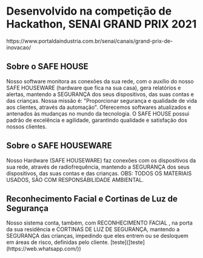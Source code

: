 <h1>Desenvolvido na competição de Hackathon, SENAI GRAND PRIX 2021</h1>
https://www.portaldaindustria.com.br/senai/canais/grand-prix-de-inovacao/
<br>
<h2>Sobre o SAFE HOUSE</h2>
Nosso software monitora as conexões da sua rede, com o auxílio do nosso SAFE HOUSEWARE (hardware que fica na sua casa), gera relatórios e alertas, mantendo a SEGURANÇA dos seus dispositivos, das suas contas e das crianças. Nossa missão é: "Proporcionar segurança e qualidade de vida aos clientes, através da automação". Oferecemos softwares atualizados e antenados às mudanças no mundo da tecnologia. O SAFE HOUSE possui padrão de excelência e agilidade, garantindo qualidade e satisfação dos nossos clientes.

<h2>Sobre o SAFE HOUSEWARE</h2>
Nosso Hardware (SAFE HOUSEWARE) faz conexões com os dispositivos da sua rede, através de radiofrequência, mantendo a SEGURANÇA dos seus dispositivos, das suas contas e das crianças.
OBS: TODOS OS MATERIAIS USADOS, SÃO COM RESPONSÁBILIDADE AMBIENTAL.
<br>

<h2>Reconhecimento Facial e Cortinas de Luz de Segurança</h2>
Nosso sistema conta, também, com RECONHECIMENTO FACIAL , na porta da sua residência e CORTINAS DE LUZ DE SEGURANÇA, mantendo a SEGURANÇA das crianças, impedindo que eles entrem ou se desloquem em áreas de risco, definidas pelo cliente. [teste]([teste](https://web.whatsapp.com/))
